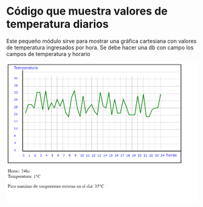 <h1>Código que muestra valores de temperatura diarios</h1>

<p>Este pequeño módulo sirve para mostrar una gráfica cartesiana con valores de temperatura ingresados por hora. Se debe hacer una db con campo los campos de temperatura y horario</p>

<img src="pic.png">